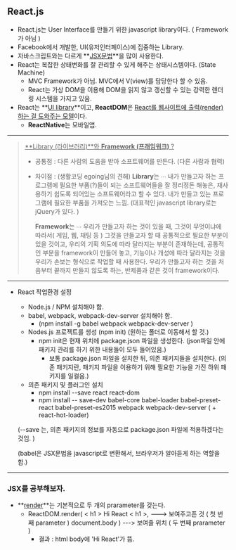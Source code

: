 ## React.js

* React.js는 User Interface를 만들기 위한 javascript library이다. ( Framework가 아님 )
* Facebook에서 개발한, UI(유저인터페이스)에 집중하는 Library.
* 자바스크립트와는 다르게 **<u>JSX문법</u>**을 많이 사용한다.
* React는 복잡한 상태변화를 잘 관리할 수 있게 해주는 상태시스템이다. (State Machine)
  * MVC Framework가 아님. MVC에서 V(view)를 담당한다 할 수 있음.
  * React는 가상 DOM을 이용해 DOM을 읽지 않고 갱신할 수 있는 강력한 렌더링 시스템을 가지고 있음.
* React는 **<u>UI library</u>**이고, **ReactDOM**은 <u>React를 웹사이트에 출력(render)하는 걸 도와주는 모델</u>이다. 
  - **ReactNative**는 모바일앱.

---



> <u>**Library (라이브러리)**와 **Framework (프래임워크)** ?</u>
>
> * 공통점 : 다른 사람의 도움을 받아 소프트웨어를 만든다. (다른 사람과 협력)
>
> * 차이점 : (생활코딩 egoing님의 견해) 
>   **Library**는 ∙∙∙ 내가 만들고자 하는 프로그램에 필요한 부품(?)들이 되는 소프트웨어들을 잘 정리정돈 해놓은, 재사용하기 쉽도록 되어있는 소프트웨어라고 할 수 있다. 내가 만들고 있는 프로그램에 필요한 부품을 가져오는 느낌. 
>   (대표적인 javascript library로는 jQuery가 있다. )
>
>   **Framework**는 ∙∙∙ 우리가 만들고자 하는 것이 있을 때, 그것이 무엇이냐에 따라서( 게임, 웹, 채팅 등 ) 그것을 만들고자 할 때 공통적으로 필요한 부분이 있을 것이고, 우리의 기획 의도에 따라 달라지는 부분이 존재하는데, 공통적인 부분을 framework이 만들어 놓고, 기능이나 개성에 따라 달라지는 것을 우리가 손보는 형식으로 작업할 때 사용한다. 우리가 만들고자 하는 것을 처음부터 끝까지 만들지 않도록 하는, 반제품과 같은 것이 framework이다. 

---

* React 작업환경 설정

  *  Node.js / NPM 설치해야 함.
  * babel, webpack, webpack-dev-server 설치해야 함.
    * (npm install -g babel webpack webpack-dev-server )
  * Nodes.js 프로젝트를 생성 (npm init) (원하는 폴더로 이동해서 할 것.)
    * npm init은 현재 위치에 package.json 파일을 생성한다. (json파일 안에 패키지 관리를 하기 위한 내용들이 모두 들어있음.)
      * 보통 package.json 파일을 설치한 뒤, 의존 패키지들을 설치한다. 
        (의존 패키지란, 패키지 파일을 이용하기 위해 필요한 기능을 가진 하위 패키지를 일컬음.)
  * 의존 패키지 및 플러그인 설치
    * npm install --save react react-dom
    * npm install -- save-dev babel-core babel-loader babel-preset-react babel-preset-es2015 webpack webpack-dev-server
      ( + react-hot-loader)

  (--save 는, 의존 패키지의 정보를 자동으로 package.json 파일에 적용하겠다는 것임. )

  (babel은 JSX문법을 javascript로 변환해서, 브라우저가 알아듣게 하는 역할을 함.)

---

### JSX를 공부해보자.

* **<u>render</u>**는 기본적으로 두 개의 prarameter를 갖는다.
  * ReactDOM.render( 
    < h1 > Hi React < h1 >,  ---> 보여주고픈 것 ( 첫 번째 parameter )
    document.body ) ---> 보여줄 위치 ( 두 번째 prarameter )
    * 결과 : html body에 'Hi React'가 뜸.

